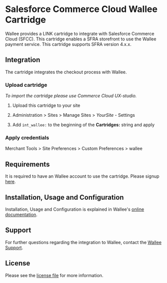 # Salesforce Commerce Cloud Wallee Cartridge

Wallee provides a LINK cartridge to integrate with Salesforce Commerce Cloud (SFCC). This cartridge enables a SFRA storefront to use the Wallee payment service. This cartridge supports SFRA version 4.x.x.

## Integration
The cartridge integrates the checkout process with Wallee.

### Upload cartridge

_To import the cartridge please use Commerce Cloud UX-studio._

1. Upload this cartridge to your site 

2. Administration >  Sites >  Manage Sites > *YourSite* - Settings

3. Add `int_wallee:` to the beginning of the __Cartridges:__ string and apply

### Apply credentials

Merchant Tools > Site Preferences > Custom Preferences > wallee

## Requirements

It is required to have an Wallee account to use the cartridge. Please signup [here](https://app-wallee.com/user/signup).

## Installation, Usage and Configuration

Installation, Usage and Configuration is explained in Wallee's [online documentation](https://plugin-documentation.wallee.com/wallee-payment/en-us/doc/salesforce-commerce-cloud/).

## Support

For further questions regarding the integration to Wallee, contact the [Wallee Support](https://app-wallee.com/space/select?target=/support).

## License

Please see the [license file](https://github.com/wallee-payment/wallee-salesforce-commerce-cloud/blob/master/LICENSE) for more information.
